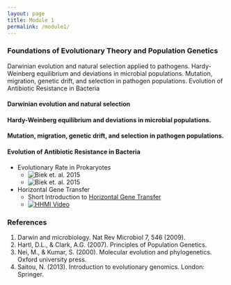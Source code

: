 ```yaml
---
layout: page
title: Module 1
permalink: /module1/
---
```


### Foundations of Evolutionary Theory and Population Genetics
Darwinian evolution and natural selection applied to pathogens. Hardy-Weinberg equilibrium and deviations in microbial populations. Mutation, migration, genetic drift, and selection in pathogen populations.
Evolution of Antibiotic Resistance in Bacteria

#### Darwinian evolution and natural selection 

#### Hardy-Weinberg equilibrium and deviations in microbial populations.

#### Mutation, migration, genetic drift, and selection in pathogen populations.


#### Evolution of Antibiotic Resistance in Bacteria
- Evolutionary Rate in Prokaryotes
	- ![Biek et. al. 2015](./figs/g1.jpg)
	- ![Biek et. al. 2015](./figs/g2.jpg)
- Horizontal Gene Transfer
	- Short Introduction to [Horizontal Gene Transfer](https://bio.libretexts.org/Bookshelves/Introductory_and_General_Biology/General_Biology_(Boundless)/20%3A_Phylogenies_and_the_History_of_Life/20.03%3A_Perspectives_on_the_Phylogenetic_Tree/20.3B%3A_Horizontal_Gene_Transfer)
	- [![HHMI Video](https://i.sstatic.net/Vp2cE.png)](https://youtu.be/dRY7DlTmtnw?feature=shared)

### References
1. Darwin and microbiology. Nat Rev Microbiol 7, 546 (2009).
2. Hartl, D.L., & Clark, A.G. (2007). Principles of Population Genetics.
3. Nei, M., & Kumar, S. (2000). Molecular evolution and phylogenetics. Oxford university press.
4. Saitou, N. (2013). Introduction to evolutionary genomics. London: Springer.